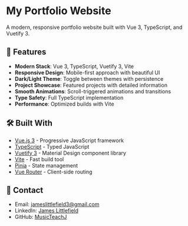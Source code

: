 # My Portfolio Website

A modern, responsive portfolio website built with Vue 3, TypeScript, and Vuetify 3.

## 🚀 Features

- **Modern Stack**: Vue 3, TypeScript, Vuetify 3, Vite
- **Responsive Design**: Mobile-first approach with beautiful UI
- **Dark/Light Theme**: Toggle between themes with persistence
- **Project Showcase**: Featured projects with detailed information
- **Smooth Animations**: Scroll-triggered animations and transitions
- **Type Safety**: Full TypeScript implementation
- **Performance**: Optimized builds with Vite

## 🛠️ Built With

- [Vue.js 3](https://vuejs.org/) - Progressive JavaScript framework
- [TypeScript](https://www.typescriptlang.org/) - Typed JavaScript
- [Vuetify 3](https://vuetifyjs.com/) - Material Design component library
- [Vite](https://vitejs.dev/) - Fast build tool
- [Pinia](https://pinia.vuejs.org/) - State management
- [Vue Router](https://router.vuejs.org/) - Client-side routing

## 📧 Contact

- Email: jameslittlefield3@gmail.com
- LinkedIn: [James Littlefield](https://www.linkedin.com/in/james-littlefield-93037713b/)
- GitHub: [MusicTeachJ](https://github.com/musicteachj)
